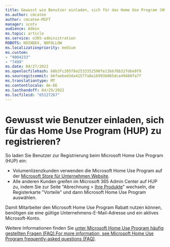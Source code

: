 ```yaml
---
title: Gewusst wie Benutzer einladen, sich für das Home Use Program (HUP) zu registrieren?
ms.author: cmcatee
author: cmcatee-MSFT
manager: scotv
audience: Admin
ms.topic: article
ms.service: o365-administration
ROBOTS: NOINDEX, NOFOLLOW
ms.localizationpriority: medium
ms.custom:
- "9004233"
- "7499"
ms.date: 04/27/2022
ms.openlocfilehash: b8b3fc205f8a2533352590fe13bb78b32fd6e9f9
ms.sourcegitcommit: b6faebed3da41577a0a16993b065dce49480fa7f
ms.translationtype: MT
ms.contentlocale: de-DE
ms.lasthandoff: 04/29/2022
ms.locfileid: "65127267"
---
```

# <a name="how-do-i-invite-users-to-enroll-in-the-home-use-program-hup"></a>Gewusst wie Benutzer einladen, sich für das Home Use Program (HUP) zu registrieren?

So laden Sie Benutzer zur Registrierung beim Microsoft Home Use Program (HUP) ein:

- Volumenlizenzkunden verwenden die Microsoft Home Use Program auf der [Microsoft Store für Unternehmen Website](https://go.microsoft.com/fwlink/p/?linkid=2139192).
- Alle anderen Kunden greifen im Microsoft 365 Admin Center auf HUP zu, indem Sie zur Seite "Abrechnung > [Ihre Produkte](https://go.microsoft.com/fwlink/p/?linkid=842054)" wechseln, die Registerkarte "Vorteile" und dann Microsoft Home Use Program auswählen.

Damit Mitarbeiter den Microsoft Home Use Program Rabatt nutzen können, benötigen sie eine gültige Unternehmens-E-Mail-Adresse und ein aktives Microsoft-Konto.

Weitere Informationen finden Sie [unter Microsoft Home Use Program häufig gestellten Fragen (FAQ).For more information, see Microsoft Home Use Program frequently-asked questions (FAQ)](https://docs.microsoft.com/microsoft-365/commerce/microsoft-home-use-program-faq#why-should-my-company-participate-in-the-home-use-program-).
